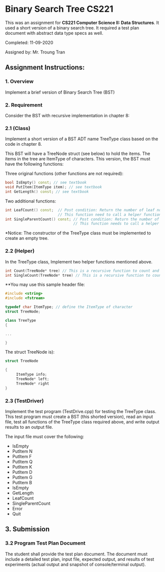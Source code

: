 # Binary Search Tree CS221

This was an assignment for __CS221 Computer Science II: Data Structures__. It used a short version of a binary search tree. It required a test plan document with abstract data type specs as well.


Completed: 11-09-2020

Assigned by: Mr. Troung Tran

## Assignment Instructions:

### 1. Overview 
Implement a brief version of Binary Search Tree (BST)


### 2. Requirement
Consider the BST with recursive implementation in chapter 8:


### 2.1 (Class) 
Implement a short version of a BST ADT name TreeType class based on the code in chapter 8.

This BST will have a TreeNode struct (see below) to hold the items. The items in the tree are ItemType of characters.
This version, the BST must have the following functions:

Three original functions (other functions are not required):

```C++
bool IsEmpty() const; // see textbook
void PutItem(ItemType item); // see textbook
int GetLength() const; // see textbook
```

Two additional functions:
```C++
int LeafCount() const;  // Post condition: Return the number of leaf nodes in the tree. 
                        // This function need to call a helper function Count(TreeNode* tree).
int SingleParentCount() const; // Post condition: Return the number of node with only one child. 
                               // This function needs to call a helper function SingleCount(TreeNode* tree).
```
*Notice: The constructor of the TreeType class must be implemented to create an empty tree. 








### 2.2 (Helper) 
In the TreeType class, Implement two helper functions mentioned above.
```C++
int Count(TreeNode* tree) // This is a recursive function to count and return the number of leaf nodes in the tree.
int SingleCount(TreeNode* tree) // This is a recursive function to count and return the number of nodes with only one child.
```
**You may use this sample header file:
```C++
#include <string>
#include <fstream>

typedef char ItemType; // define the ItemType of character
struct TreeNode;

class TreeType
{

...

}
```
The struct TreeNode is):
```C++
struct TreeNode

{
     ItemType info;
     TreeNode* left;
     TreeNode* right
}
```

### 2.3 (TestDriver)
Implement the test program (TestDrive.cpp) for testing the TreeType class. This test program must create a BST (this shorted version), read an input file, test all functions of the TreeType class required above, and write output results to an output file. 

The input file must cover the following:

- IsEmpty
- PutItem N
- PutItem F
- PutItem Q
- PutItem K
- PutItem D
- PutItem G
- PutItem B
- IsEmpty
- GetLength
- LeafCount
- SingleParentCount
- Error
- Quit

 

## 3. Submission

### 3.2 Program Test Plan Document 
The student shall provide the test plan document. The document must include a detailed test plan, input file, expected output, and results of test experiments (actual output and snapshot of console/terminal output).
